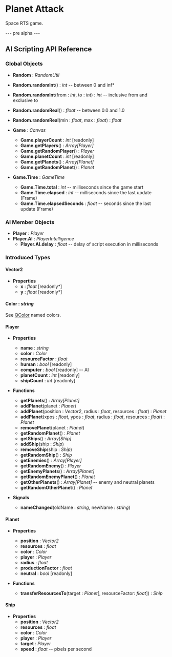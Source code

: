 # Planet Attack

Space RTS game.

--- pre alpha ---


## AI Scripting API Reference

### Global Objects

- **Random** : *RandomUtil*
 - **Random.randomInt**() : *int*  -- between 0 and inf*
 - **Random.randomInt**(from : *int*, to : *int*) : *int*  -- inclusive from and exclusive to
 - **Random.randomReal**() : *float*  -- between 0.0 and 1.0
 - **Random.randomReal**(min : *float*, max : *float*) : *float*

- **Game** : *Canvas*
  - **Game.playerCount** : *int* [readonly]
  - **Game.getPlayers**() : *Array[Player]*
  - **Game.getRandomPlayer**() : *Player*
  - **Game.planetCount** : *int* [readonly]
  - **Game.getPlanets**() : *Array[Planet]*
  - **Game.getRandomPlanet**() : *Planet*

- **Game.Time** : *GameTime*
  - **Game.Time.total** : *int*  -- milliseconds since the game start
  - **Game.Time.elapsed** : *int*  -- milliseconds since the last update (Frame)
  - **Game.Time.elapsedSeconds** : *float*  -- seconds since the last update (Frame)

### AI Member Objects

- **Player** : *Player*
- **Player.AI** : *PlayerIntelligence*
  - **Player.AI.delay** : *float*  -- delay of script execution in milliseconds

### Introduced Types

#### Vector2

- **Properties**
  - **x** : *float* [readonly\*]
  - **y** : *float* [readonly\*]

#### Color : *string*

See [QColor](http://qt-project.org/doc/qt-4.8/qcolor.html#setNamedColor) named colors.

#### Player

- **Properties**
  - **name** : *string*
  - **color** : *Color*
  - **resourceFactor** : *float*
  - **human** : *bool* [readonly]
  - **computer** : *bool* [readonly]  -- AI
  - **planetCount** : *int* [readonly]
  - **shipCount** : *int* [readonly]

- **Functions**
  - **getPlanets**() : *Array[Planet]*
  - **addPlanet**(planet : *Planet*)
  - **addPlanet**(position : *Vector2*, radius : *float*, resources : *float*) : *Planet*
  - **addPlanet**(xpos : *float*, ypos : *float*, radius : *float*, resources : *float*) : *Planet*
  - **removePlanet**(planet : *Planet*)
  - **getRandomPlanet**() : *Planet*
  - **getShips**() : *Array[Ship]*
  - **addShip**(ship : *Ship*)
  - **removeShip**(ship : *Ship*)
  - **getRandomShip**() : *Ship*
  - **getEnemies**() : *Array[Player]*
  - **getRandomEnemy**() : *Player*
  - **getEnemyPlanets**() : *Array[Planet]*
  - **getRandomEnemyPlanet**() : *Planet*
  - **getOtherPlanets**() : *Array[Planet]*  -- enemy and neutral planets
  - **getRandomOtherPlanet**() : *Planet*

- **Signals**
  - **nameChanged**(oldName : *string*, newName : *string*)

#### Planet

- **Properties**
  - **position** : *Vector2*
  - **resources** : *float*
  - **color** : *Color*
  - **player** : *Player*
  - **radius** : *float*
  - **productionFactor** : *float*
  - **neutral** : *bool* [readonly]

- **Functions**
  - **transferResourcesTo**(target : *Planet*[, resourceFactor: *float*]) : *Ship*

#### Ship

- **Properties**
  - **position** : *Vector2*
  - **resources** : *float*
  - **color** : *Color*
  - **player** : *Player*
  - **target** : *Player*
  - **speed** : *float*  -- pixels per second
